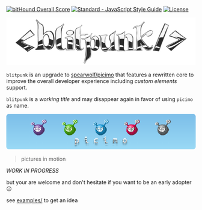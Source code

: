 [![bitHound Overall Score](https://www.bithound.io/github/spearwolf/picimo/badges/score.svg)](https://www.bithound.io/github/spearwolf/picimo) [![Standard - JavaScript Style Guide](https://img.shields.io/badge/code%20style-standard-brightgreen.svg)](http://standardjs.com/) [![License](https://img.shields.io/badge/License-Apache%202.0-blue.svg)](https://opensource.org/licenses/Apache-2.0)

![picimo](assets/blitpunk-logo-1024x256.png)

`blitpunk` is an upgrade to [spearwolf/picimo](https://github.com/spearwolf/picimo) that features a rewritten core to improve the overall developer experience including *custom elements* support.

`blitpunk` is a _working title_ and may disappear again in favor of using `picimo` as name.


![picimo](assets/picimo-nobingers.png)

> pictures in motion

*WORK IN PROGRESS*

but your are welcome and don't hesitate if you want to be an early adopter :wink:

see [examples/](examples/) to get an idea

